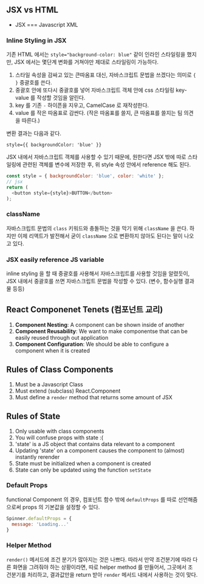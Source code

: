 ## JSX vs HTML

- JSX === Javascript XML

### Inline Styling in JSX

  기존 HTML 에서는 `style="background-color: blue"` 같이 인라인 스타일링을 했지만, JSX 에서는 몇단계 변화를 거쳐야만 제대로 스타일링이 가능하다. 

  1. 스타일 속성을 감싸고 있는 큰따옴표 대신, 자바스크립트 문법을 쓰겠다는 의미로 `{ }` 중괄호를 쓴다.
  1. 중괄호 안에 또다시 중괄호를 넣어 자바스크립트 객체 안에 css 스타일링 key-value 를 작성할 것임을 알린다.
  1. key 를 기존 `-` 하이픈을 지우고, CamelCase 로 재작성한다.
  1. value 를 작은 따옴표로 감싼다. (작은 따옴표를 쓸지, 큰 따옴표를 쓸지는 팀 의견을 따른다.)

  변환 결과는 다음과 같다.
  
  `style={{ backgroundColor: 'blue' }}`

  JSX 내에서 자바스크립트 객체를 사용할 수 있기 때문에, 원한다면 JSX 밖에 따로 스타일링에 관련된 객체를 변수에 저장한 후, 위 style 속성 안에서 reference 해도 된다.

  ```javascript
  const style = { backgroundColor: 'blue', color: 'white' };
  // jsx
  return (
    <button style={style}>BUTTON</button>
  );
  ```

### className

자바스크립트 문법의 `class` 키워드와 충돌하는 것을 막기 위해 `className` 을 쓴다. 하지만 이제 리액트가 발전해서 굳이 `className` 으로 변환하지 않아도 된다는 말이 나오고 있다.

### JSX easily reference JS variable 

inline styling 을 할 때 중괄호를 사용해서 자바스크립트를 사용할 것임을 알렸듯이, JSX 내에서 중괄호를 쓰면 자바스크립트 문법을 작성할 수 있다. (변수, 함수실행 결과물 등등)


## React Componenet Tenets (컴포넌트 교리)

1. **Component Nesting**: A component can be shown inside of another
1. **Component Reusability**: We want to make componentse that can be easily reused through out application
1. **Component Configuration**: We should be able to configure a component when it is created

## Rules of Class Components

1. Must be a Javascript Class
1. Must extend (subclass) React.Component
1. Must define a `render` method that returns some amount of JSX

## Rules of State

1. Only usable with class components
1. You will confuse props with state :(
1. 'state' is a JS object that contains data relevant to a component
1. Updating 'state' on a component causes the component to (almost) instantly rerender
1. State must be initialized when a component is created
1. State can only be updated using the function `setState`

### Default Props
functional Component 의 경우, 컴포넌트 함수 밖에 `defaultProps` 를 따로 선언해줌으로써 props 의 기본값을 설정할 수 있다.

```javascript
Spinner.defaultProps = {
  message: 'Loading...'
}
```

### Helper Method
`render()` 메서드에 조건 분기가 많아지는 것은 나쁘다. 따라서 만약 조건분기에 따라 다른 화면을 그려줘야 하는 상황이라면, 따로 helper method 를 만들어서, 그곳에서 조건분기를 처리하고, 결과값만을 return 받아 `render` 메서드 내에서 사용하는 것이 맞다.